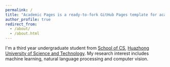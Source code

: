 ```yaml
---
permalink: /
title: "Academic Pages is a ready-to-fork GitHub Pages template for academic personal websites"
author_profile: true
redirect_from: 
  - /about/
  - /about.html
---
```


I'm a third year undergraduate student from [School of CS](https://cs.hust.edu.cn/), [Huazhong University of Science and Technology](https://www.hust.edu.cn/). My research interest includes machine learning, natural language processing and computer vision.
